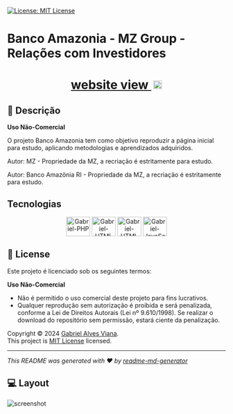 
<p>
  <a href="https://opensource.org/license/MIT" target="_blank">
    <img alt="License: MIT License" src="https://img.shields.io/badge/License-MIT License-yellow.svg" />
  </a>
</p>

# Banco Amazonia - MZ Group - Relações com Investidores

<h1 align="center">
  <a href="http://bancoamazonia.rf.gd/">website view <img src="./img/iconAcimaDireitaBlue.png" alt="Imagem/Icone seta a direita blue" style="width: 20px; height: 20px; margin-left: 5px;"></a>
</h1>

## 📖 Descrição
**Uso Não-Comercial**

O projeto Banco Amazonia tem como objetivo reproduzir a página inicial para estudo, aplicando metodologias e aprendizados adquiridos.

Autor: MZ - Propriedade da MZ, a recriação é estritamente para estudo.

Autor: Banco Amazônia RI - Propriedade da MZ, a recriação é estritamente para estudo.

<!-- Tecnologias utilizadas no projeto -->

## Tecnologias

<div align="center">
    <img align="center" alt="Gabriel-PHP" height="45" width="55" src="https://cdn.jsdelivr.net/gh/devicons/devicon@latest/icons/php/php-original.svg">
    <img  align="center" alt="Gabriel-HTML" height="45" width="55" src="https://cdn.jsdelivr.net/gh/devicons/devicon/icons/html5/html5-original-wordmark.svg">
     <img  align="center" alt="Gabriel-HTML" height="45" width="55" src="https://cdn.jsdelivr.net/gh/devicons/devicon@latest/icons/sass/sass-original.svg">
    <img align="center" alt="Gabriel-JavaScript" height="45" width="55" src="https://cdn.jsdelivr.net/gh/devicons/devicon/icons/javascript/javascript-plain.svg">
</div>

## 📝 License
Este projeto é licenciado sob os seguintes termos:

**Uso Não-Comercial**

-   Não é permitido o uso comercial deste projeto para fins lucrativos.
- Qualquer reprodução sem autorização é proibida e será penalizada, conforme a Lei de Direitos Autorais (Lei nº 9.610/1998). Se realizar o download do repositório sem permissão, estará ciente da penalização.
  
Copyright © 2024 [Gabriel Alves Viana](https://github.com/GabrielAlvesGit).<br />
This project is [MIT License](https://opensource.org/license/MIT) licensed.

***
_This README was generated with ❤️ by [readme-md-generator](https://github.com/kefranabg/readme-md-generator)_

## 💻 Layout

![screenshot](https://github.com/user-attachments/assets/44b0d3d7-0384-40f3-9e3f-84f350eeb10c)
